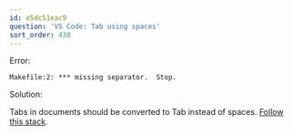 ```yaml
---
id: e5dc51eac9
question: 'VS Code: Tab using spaces'
sort_order: 430
---
```




Error:

```
Makefile:2: *** missing separator.  Stop.
```

Solution:

Tabs in documents should be converted to Tab instead of spaces. [Follow this stack](https://stackoverflow.com/questions/36814642/visual-studio-code-convert-spaces-to-tabs).